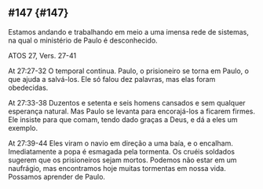 ## #147 {#147}

Estamos andando e trabalhando em meio a uma imensa rede de sistemas, na qual o ministério de Paulo é desconhecido.

ATOS 27, Vers. 27-41

At 27:27-32 O temporal continua. Paulo, o prisioneiro se torna em Paulo, o que ajuda a salvá-los. Ele só falou dez palavras, mas elas foram obedecidas.

At 27:33-38 Duzentos e setenta e seis homens cansados e sem qualquer esperança natural. Mas Paulo se levanta para encorajá-los a ficarem firmes. Ele insiste para que comam, tendo dado graças a Deus, e dá a eles um exemplo.

At 27:39-44 Eles viram o navio em direção a uma baía, e o encalham. Imediatamente a popa é esmagada pela tormenta. Os cruéis soldados sugerem que os prisioneiros sejam mortos. Podemos não estar em um naufrágio, mas encontramos hoje muitas tormentas em nossa vida. Possamos aprender de Paulo.
